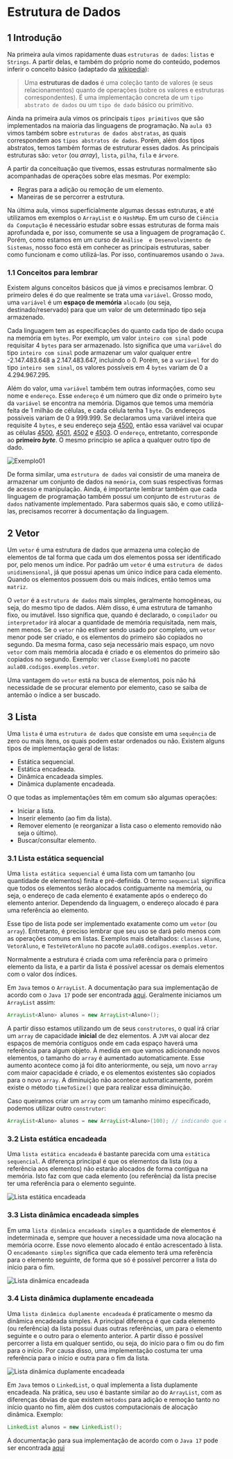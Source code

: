 # Estrutura de Dados

## 1 Introdução

Na primeira aula vimos rapidamente duas `estruturas de dados`: `listas` e `Strings`. A partir delas, e também do próprio nome do conteúdo, podemos inferir o conceito básico (adaptado da [wikipedia](https://pt.wikipedia.org/wiki/Estrutura_de_dados)):

> Uma **estruturas de dados** é uma coleção tanto de valores (e seus relacionamentos) quanto de operações (sobre os valores e estruturas correspondentes). É uma implementação concreta de um `tipo abstrato de dados` ou um `tipo de dado` básico ou primitivo.

Ainda na primeira aula vimos os principais `tipos primitivos` que são implementados na maioria das linguagens de programação. Na `aula 03` vimos também sobre `estruturas de dados abstratas`, as quais correspondem aos `tipos abstratos de dados`. Porém, além dos tipos abstratos, temos também formas de estruturar esses dados. As principais estruturas são: `vetor` (ou *array*), `lista`, `pilha`, `fila` e `árvore`.

A partir da conceituação que tivemos, essas estruturas normalmente são acompanhadas de operações sobre elas mesmas. 
Por exemplo:

* Regras para a adição ou remoção de um elemento.
* Maneiras de se percorrer a estrutura.

Na última aula, vimos superficialmente algumas dessas estruturas, e até utilizamos em exemplos o `ArrayList` e o 
`HashMap`. Em um curso de `Ciência da Computação` é necessário estudar sobre essas estruturas de forma mais 
aprofundada e, por isso, comumente se usa a linguagem de programação `C`. Porém, como estamos em um curso de `Análise 
e Desenvolvimento de Sistemas`, nosso foco está em conhecer as principais estruturas, saber como funcionam e como 
utilizá-las. Por isso, continuaremos usando o `Java`.

### 1.1 Conceitos para lembrar

Existem alguns conceitos básicos que já vimos e precisamos lembrar. O primeiro deles é do que realmente se trata uma 
`variável`. Grosso modo, uma `variável` é um **espaço de memória** `alocado` (ou seja, destinado/reservado) para que 
um valor de um determinado tipo seja armazenado.

Cada linguagem tem as especificações do quanto cada tipo de dado ocupa na memória em `bytes`. Por exemplo, um valor 
`inteiro com sinal` pode requisitar 4 `bytes` para ser armazenado. Isto significa que uma `variável` do tipo 
`inteiro com sinal` pode armazenar um valor qualquer entre -2.147.483.648 a 2.147.483.647, incluindo o 0. Porém, se 
a `variável` for do tipo `inteiro sem sinal`, os valores possíveis em 4 `bytes` variam de 0 a 4.294.967.295.

Além do valor, uma `variável` também tem outras informações, como seu nome e `endereço`. Esse `endereço` é um número 
que diz onde o primeiro `byte` da `variável` se encontra na memória. Digamos que temos uma memória feita de 1 milhão 
de células, e cada célula tenha 1 `byte`. Os endereços possíveis variam de 0 a 999.999. Se declaramos uma variável 
inteira que requisite 4 `bytes`, e seu endereço seja <u>4500</u>, então essa variável vai ocupar as células 
<u>4500</u>, <u>4501</u>, <u>4502</u> e <u>4503</u>. O `endereço`, entretanto, corresponde ao **primeiro *byte***. O 
mesmo princípio se aplica a qualquer outro tipo de dado.

<img alt="Exemplo01" src="..\src\aula08\imagens\pooED_memoria.png"/>

De forma similar, uma `estrutura de dados` vai consistir de uma maneira de armazenar um conjunto de dados na 
`memória`, com suas respectivas formas de acesso e manipulação. Ainda, é importante lembrar também que cada 
linguagem de programação também possui um conjunto de `estruturas de dados` nativamente implementado. Para sabermos 
quais são, e como utilizá-las, precisamos recorrer à documentação da linguagem.

## 2 Vetor

Um `vetor` é uma estrutura de dados que armazena uma coleção de elementos de tal forma que cada um dos elementos 
possa ser identificado por, pelo menos um índice. Por padrão um `vetor` é uma `estrutura de dados` `unidimensional`, 
já que possui apenas um único índice para cada elemento. Quando os elementos possuem dois ou mais índices, então 
temos uma `matriz`.

O `vetor` é a `estrutura de dados` mais simples, geralmente homogêneas, ou seja, do mesmo tipo de dados. Além disso, 
é uma estrutura de tamanho fixo, ou imutável. Isso significa que, quando é declarado, o `compilador` ou 
`interpretador` irá alocar a quantidade de memória requisitada, nem mais, nem menos. Se o `vetor` não estiver sendo 
usado por completo, um `vetor` menor pode ser criado, e os elementos do primeiro são copiados no segundo. Da mesma 
forma, caso seja necessário mais espaço, um novo `vetor` com mais memória alocada é criado e os elementos do 
primeiro são copiados no segundo. Exemplo: ver `classe` `Exemplo01` no pacote `aula08.codigos.exemplos.vetor`.

Uma vantagem do `vetor` está na busca de elementos, pois não há necessidade de se procurar elemento por elemento, 
caso se saiba de antemão o índice a ser buscado.

## 3 Lista

Uma `lista` é uma `estrutura de dados` que consiste em uma `sequência` de zero ou mais itens, os quais podem estar 
ordenados ou não. Existem alguns tipos de implementação geral de listas:

* Estática sequencial.
* Estática encadeada.
* Dinâmica encadeada simples.
* Dinâmica duplamente encadeada.

O que todas as implementações têm em comum são algumas operações:

* Iniciar a lista.
* Inserir elemento (ao fim da lista).
* Remover elemento (e reorganizar a lista caso o elemento removido não seja o último).
* Buscar/consultar elemento.

### 3.1 Lista estática sequencial

Uma `lista estática sequencial` é uma lista com um tamanho (ou quantidade de elementos) finita e pré-definida. O 
termo `sequencial` significa que todos os elementos serão alocados contiguamente na memória, ou seja, o endereço de 
cada elemento é exatamente após o endereço do elemento anterior. Dependendo da linguagem, o endereço alocado é para 
uma referência ao elemento.

Esse tipo de lista pode ser implementado exatamente como um `vetor` (ou `array`). Entretanto, é preciso lembrar que 
seu uso se dará pelo menos com as operações comuns em listas. Exemplos mais detalhados: `classes` `Aluno`, 
`VetorAluno`, e `TesteVetorAluno` no pacote `aula08.codigos.exemplos.vetor`.

Normalmente a estrutura é criada com uma referência para o primeiro elemento da lista, e a partir da lista é possível 
acessar os demais elementos com o valor dos índices.

Em `Java` temos o `ArrayList`. A documentação para sua implementação de acordo com o `Java 17` pode ser encontrada 
[aqui](https://docs.oracle.com/en/java/javase/17/docs/api/java.base/java/util/ArrayList.html). Geralmente iniciamos 
um `ArrayList` assim:

```java
ArrayList<Aluno> alunos = new ArrayList<Aluno>();
```

A partir disso estamos utilizando um de seus `construtores`, o qual irá criar um `array` de capacidade **inicial** 
de dez elementos. A `JVM` vai alocar dez espaços de memória contíguos onde em cada espaço haverá uma referência para 
algum objeto. À medida em que vamos adicionando novos elementos, o tamanho do `array` é aumentado automaticamente. 
Esse aumento acontece como já foi dito anteriormente, ou seja, um novo `array` com maior capacidade é criado, e os 
elementos existentes são copiados para o novo `array`. A diminuição não acontece automaticamente, porém existe o 
método `timeToSize()` que para realizar essa diminuição.

Caso queiramos criar um `array` com um tamanho mínimo especificado, podemos utilizar outro `construtor`:

```java
ArrayList<Aluno> alunos = new ArrayList<Aluno>(100); // indicando que o array deve capacidade inicial de 100
```

### 3.2 Lista estática encadeada

Uma `lista estática encadeada` é bastante parecida com uma `estática sequencial`. A diferença principal é que os 
elementos da lista (ou a referência aos elementos) não estarão alocados de forma contígua na memória. Isto faz com que 
cada elemento (ou referência) da lista precise ter uma referência para o elemento seguinte.

<img alt="Lista estática encadeada" src="..\src\aula08\imagens\lee.png"/>

### 3.3 Lista dinâmica encadeada simples

Em uma `lista dinâmica encadeada simples` a quantidade de elementos é indeterminada e, sempre que houver a 
necessidade uma nova alocação na memória ocorre. Esse novo elemento alocado é então acrescentado à lista. O 
`encademanto simples` significa que cada elemento terá uma referência para o elemento seguinte, de forma que só é 
possível percorrer a lista do início para o fim.

<img alt="Lista dinâmica encadeada" src="..\src\aula08\imagens\lde.png"/>

### 3.4 Lista dinâmica duplamente encadeada

Uma `lista dinâmica duplamente encadeada` é praticamente o mesmo da dinâmica encadeada simples. A principal diferença é 
que cada elemento (ou referência) da lista possui duas outras referências, um para o elemento seguinte e o outro para o 
elemento anterior. A partir disso é possível percorrer a lista em qualquer sentido, ou seja, do início para o fim ou 
do fim para o início. Por causa disso, uma implementação costuma ter uma referência para o início e outra para o fim 
da lista.

<img alt="Lista dinâmica duplamente encadeada" src="..\src\aula08\imagens\ldde.png"/>

Em `Java` temos o `LinkedList`, o qual implementa a lista duplamente encadeada. Na prática, seu uso é bastante 
similar ao do `ArrayList`, com as diferenças óbvias de que existem `métodos` para adição e remoção tanto no início 
quanto no fim, além dos custos computacionais de alocação dinâmica. Exemplo:

```java
LinkedList alunos = new LinkedList();
```

A documentação para sua implementação de acordo com o `Java 17` pode ser encontrada
[aqui](https://docs.oracle.com/en/java/javase/17/docs/api/java.base/java/util/LinkedList.html)